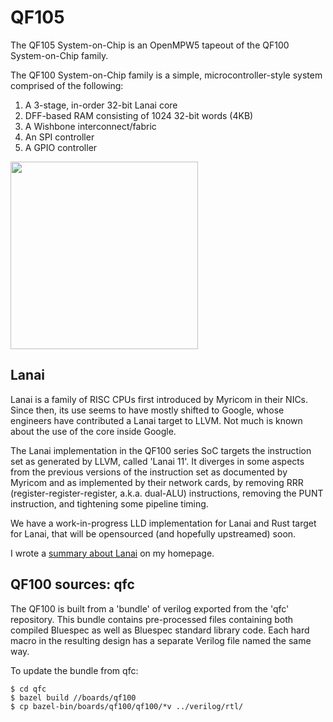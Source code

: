 # QF105

The QF105 System-on-Chip is an OpenMPW5 tapeout of the QF100 System-on-Chip family.

The QF100 System-on-Chip family is a simple, microcontroller-style system comprised of the following:

 1. A 3-stage, in-order 32-bit Lanai core
 2. DFF-based RAM consisting of 1024 32-bit words (4KB)
 3. A Wishbone interconnect/fabric
 4. An SPI controller
 5. A GPIO controller

<img src="https://object.ceph-eu.hswaw.net/q3k-personal/81225263281a1b7c952f43354fb26eae63ec7970bd382d215303a34800afb8e9.png" width="300">

## Lanai

Lanai is a family of RISC CPUs first introduced by Myricom in their NICs. Since then, its use seems to have mostly shifted to Google, whose engineers have contributed a Lanai target to LLVM. Not much is known about the use of the core inside Google.

The Lanai implementation in the QF100 series SoC targets the instruction set as generated by LLVM, called 'Lanai 11'. It diverges in some aspects from the previous versions of the instruction set as documented by Myricom and as implemented by their network cards, by removing RRR (register-register-register, a.k.a. dual-ALU) instructions, removing the PUNT instruction, and tightening some pipeline timing.

We have a work-in-progress LLD implementation for Lanai and Rust target for Lanai, that will be opensourced (and hopefully upstreamed) soon.

I wrote a [summary about Lanai](https://q3k.org/lanai.html) on my homepage.

## QF100 sources: qfc

The QF100 is built from a 'bundle' of verilog exported from the 'qfc' repository. This bundle contains pre-processed files containing both compiled Bluespec as well as Bluespec standard library code. Each hard macro in the resulting design has a separate Verilog file named the same way.

To update the bundle from qfc:

    $ cd qfc
    $ bazel build //boards/qf100
    $ cp bazel-bin/boards/qf100/qf100/*v ../verilog/rtl/

